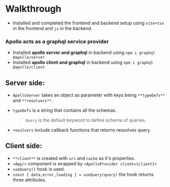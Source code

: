 # Walkthrough

+ Installed and completed the frontend and backend setup using `vite+tsx` in the frontend and `js` in the backend.

### Apollo acts as a graphql service provider

+ Installed **apollo server and graphql** in backend using `npm i graphql @apollo/server`
+ Installed **apollo client and graphql** in backend using `npm i graphql @apollo/client`

## Server side:

+ `ApolloServer` takes an object as parameter with keys being `**typeDefs**` and `**resolvers**`.
+ `typeDefs` is a string that contains all the schemas.
  > `Query` is the default keyword to define schema of queries.

+ `resolvers` include callback functions that returns ressolves query. 


## Client side:

+ `**client**` is created with `uri` and `cache` as it's properties. 
+ `<App/>` component is wrapped by `<ApolloProvider client={client}>`
+ `useQuery()` hook is used.
+ `const { data,error,loading } = useQuery(query)` the hook returns three attributes.